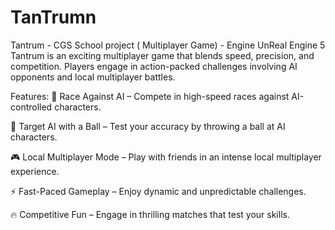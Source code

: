 # TanTrumn
 
Tantrum - CGS School project ( Multiplayer Game) - Engine UnReal Engine 5
Tantrum is an exciting multiplayer game that blends speed, precision, and competition. Players engage in action-packed challenges involving AI opponents and local multiplayer battles.

Features:
🏁 Race Against AI – Compete in high-speed races against AI-controlled characters.

🎯 Target AI with a Ball – Test your accuracy by throwing a ball at AI characters.

🎮 Local Multiplayer Mode – Play with friends in an intense local multiplayer experience.

⚡ Fast-Paced Gameplay – Enjoy dynamic and unpredictable challenges.

🔥 Competitive Fun – Engage in thrilling matches that test your skills.
